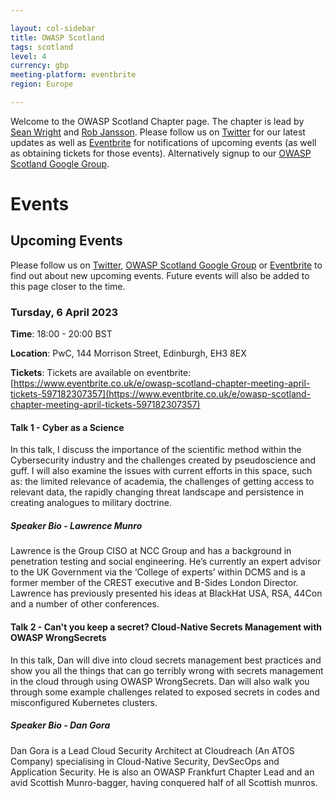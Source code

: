 ```yaml
---

layout: col-sidebar
title: OWASP Scotland
tags: scotland
level: 4
currency: gbp
meeting-platform: eventbrite
region: Europe

---
```


Welcome to the OWASP Scotland Chapter page. The chapter is lead by <a href="mailto:sean.wright@owasp.org">Sean Wright</a> and <a href="mailto:rob.jansson@owasp.org">Rob Jansson</a>. Please follow us on [Twitter](https://twitter.com/OWASPScotland) for our latest updates as well as [Eventbrite](https://www.eventbrite.co.uk/o/owasp-scotland-12914448732) for notifications of upcoming events (as well as obtaining tickets for those events). Alternatively signup to our [OWASP Scotland Google Group](https://groups.google.com/a/owasp.org/forum/#!forum/scotland-chapter).

# Events

## Upcoming Events
Please follow us on [Twitter](https://twitter.com/OWASPScotland), [OWASP Scotland Google Group](https://groups.google.com/a/owasp.org/forum/#!forum/scotland-chapter) or [Eventbrite](https://www.eventbrite.co.uk/o/owasp-scotland-12914448732) to find out about new upcoming events. Future events will also be added to this page closer to the time.

### Tursday, 6 April 2023
**Time**: 18:00 - 20:00 BST

**Location**:  PwC, 144 Morrison Street, Edinburgh, EH3 8EX

**Tickets**: Tickets are available on eventbrite: [https://www.eventbrite.co.uk/e/owasp-scotland-chapter-meeting-april-tickets-597182307357](https://www.eventbrite.co.uk/e/owasp-scotland-chapter-meeting-april-tickets-597182307357)

#### Talk 1 - Cyber as a Science

In this talk, I discuss the importance of the scientific method within the Cybersecurity industry and the challenges created by pseudoscience and guff. I will also examine the issues with current efforts in this space, such as: the limited relevance of academia, the challenges of getting access to relevant data, the rapidly changing threat landscape and persistence in creating analogues to military doctrine.

##### Speaker Bio -  Lawrence Munro

Lawrence is the Group CISO at NCC Group and has a background in penetration testing and social engineering. He’s currently an expert advisor to the UK Government via the ‘College of experts’ within DCMS and is a former member of the CREST executive and B-Sides London Director. Lawrence has previously presented his ideas at BlackHat USA, RSA, 44Con and a number of other conferences.

#### Talk 2 - Can't you keep a secret? Cloud-Native Secrets Management with OWASP WrongSecrets

In this talk, Dan will dive into cloud secrets management best practices and show you all the things that can go terribly wrong with secrets management in the cloud through using OWASP WrongSecrets. Dan will also walk you through some example challenges related to exposed secrets in codes and misconfigured Kubernetes clusters.

##### Speaker Bio -  Dan Gora

Dan Gora is a Lead Cloud Security Architect at Cloudreach (An ATOS Company) specialising in Cloud-Native Security, DevSecOps and Application Security. He is also an OWASP Frankfurt Chapter Lead and an avid Scottish Munro-bagger, having conquered half of all Scottish munros.
